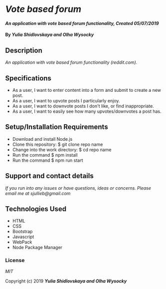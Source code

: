 # _Vote based forum_

#### _An application with vote based forum functionality, Created 05/07/2019_

#### By _**Yulia Shidlovskaya and Olha Wysocky**_

## Description

_An application with vote based forum functionality (reddit.com)._

## Specifications

- As a user, I want to enter content into a form and submit to create a new post.
- As a user, I want to upvote posts I particularly enjoy.
- As a user, I want to downvote posts I don't like, or find inappropriate.
- As a user, I want to easily see how many upvotes/downvotes a post has.

## Setup/Installation Requirements

- Download and install Node.js
- Clone this repository: \$ git clone repo name
- Change into the work directory: \$ cd repo name
- Run the command \$ npm install
- Run the command \$ npm run start

## Support and contact details

_If you run into any issues or have questions, ideas or concerns. Please email me at sjullieb@gmail.com_

## Technologies Used

- HTML
- CSS
- Bootstrap
- Javascript
- WebPack
- Node Package Manager

### License

_MIT_

Copyright (c) 2019 **_Yulia Shidlovskaya and Olha Wysocky_**
